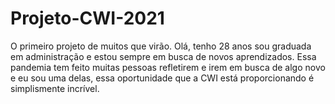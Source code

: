 # Projeto-CWI-2021
O primeiro projeto de muitos que virão. 
Olá, tenho 28 anos sou graduada em administração e estou sempre em busca de novos aprendizados.
Essa pandemia tem feito muitas pessoas refletirem e irem em busca de algo novo e eu sou uma delas, essa oportunidade que a CWI está proporcionando é simplismente incrível.
